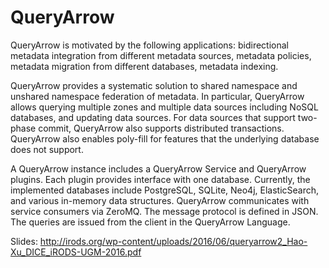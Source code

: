 # QueryArrow

QueryArrow is motivated by the following applications: bidirectional metadata integration from different metadata sources, metadata policies, metadata migration from different databases, metadata indexing.

QueryArrow provides a systematic solution to shared namespace and unshared namespace federation of metadata. In particular, QueryArrow allows querying multiple zones and multiple data sources including NoSQL databases, and updating data sources. For data sources that support two-phase commit, QueryArrow also supports distributed transactions. QueryArrow also enables poly-fill for features that the underlying database does not support.

A QueryArrow instance includes a QueryArrow Service and QueryArrow plugins. Each plugin provides interface with one database. Currently, the implemented databases include PostgreSQL, SQLite, Neo4j, ElasticSearch, and various in-memory data structures. QueryArrow communicates with service consumers via ZeroMQ. The message protocol is defined in JSON. The queries are issued from the client in the QueryArrow Language.

Slides: http://irods.org/wp-content/uploads/2016/06/queryarrow2_Hao-Xu_DICE_iRODS-UGM-2016.pdf
